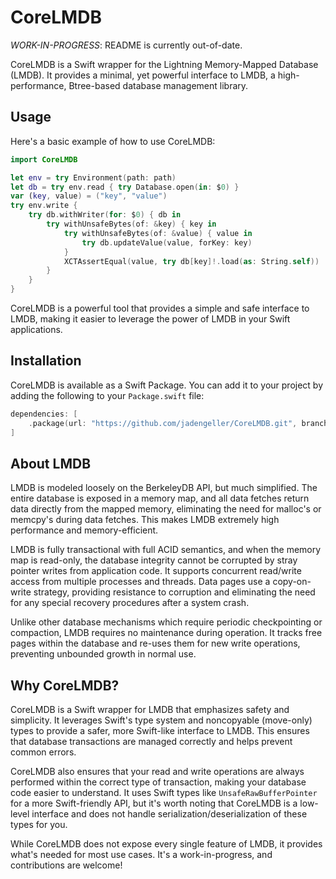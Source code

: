 # CoreLMDB

*WORK-IN-PROGRESS*: README is currently out-of-date.

CoreLMDB is a Swift wrapper for the Lightning Memory-Mapped Database (LMDB). It provides a minimal, yet powerful interface to LMDB, a high-performance, Btree-based database management library.

## Usage

Here's a basic example of how to use CoreLMDB:

```swift
import CoreLMDB

let env = try Environment(path: path)
let db = try env.read { try Database.open(in: $0) }
var (key, value) = ("key", "value")
try env.write {
    try db.withWriter(for: $0) { db in
        try withUnsafeBytes(of: &key) { key in
            try withUnsafeBytes(of: &value) { value in
                try db.updateValue(value, forKey: key)
            }
            XCTAssertEqual(value, try db[key]!.load(as: String.self))
        }
    }
}
```

CoreLMDB is a powerful tool that provides a simple and safe interface to LMDB, making it easier to leverage the power of LMDB in your Swift applications.

## Installation

CoreLMDB is available as a Swift Package. You can add it to your project by adding the following to your `Package.swift` file:

```swift
dependencies: [
    .package(url: "https://github.com/jadengeller/CoreLMDB.git", branch: "main")
]
```

## About LMDB

LMDB is modeled loosely on the BerkeleyDB API, but much simplified. The entire database is exposed in a memory map, and all data fetches return data directly from the mapped memory, eliminating the need for malloc's or memcpy's during data fetches. This makes LMDB extremely high performance and memory-efficient.

LMDB is fully transactional with full ACID semantics, and when the memory map is read-only, the database integrity cannot be corrupted by stray pointer writes from application code. It supports concurrent read/write access from multiple processes and threads. Data pages use a copy-on-write strategy, providing resistance to corruption and eliminating the need for any special recovery procedures after a system crash.

Unlike other database mechanisms which require periodic checkpointing or compaction, LMDB requires no maintenance during operation. It tracks free pages within the database and re-uses them for new write operations, preventing unbounded growth in normal use.

## Why CoreLMDB?

CoreLMDB is a Swift wrapper for LMDB that emphasizes safety and simplicity. It leverages Swift's type system and noncopyable (move-only) types to provide a safer, more Swift-like interface to LMDB. This ensures that database transactions are managed correctly and helps prevent common errors.

CoreLMDB also ensures that your read and write operations are always performed within the correct type of transaction, making your database code easier to understand. It uses Swift types like `UnsafeRawBufferPointer` for a more Swift-friendly API, but it's worth noting that CoreLMDB is a low-level interface and does not handle serialization/deserialization of these types for you.

While CoreLMDB does not expose every single feature of LMDB, it provides what's needed for most use cases. It's a work-in-progress, and contributions are welcome!

